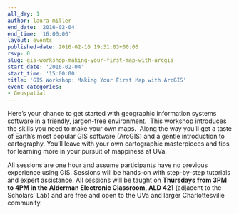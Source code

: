 ```yaml
---
all_day: 1
author: laura-miller
end_date: '2016-02-04'
end_time: '16:00:00'
layout: events
published-date: 2016-02-16 19:31:03+00:00
rsvp: 0
slug: gis-workshop-making-your-first-map-with-arcgis
start_date: '2016-02-04'
start_time: '15:00:00'
title: 'GIS Workshop: Making Your First Map with ArcGIS'
event-categories:
- Geospatial
---
```


Here’s your chance to get started with geographic information systems software in a friendly, jargon-free environment.  This workshop introduces the skills you need to make your own maps.  Along the way you’ll get a taste of Earth’s most popular GIS software (ArcGIS) and a gentle introduction to cartography. You’ll leave with your own cartographic masterpieces and tips for learning more in your pursuit of mappiness at UVa.

All sessions are one hour and assume participants have no previous experience using GIS. Sessions will be hands-on with step-by-step tutorials and expert assistance. All sessions will be taught on **Thursdays from 3PM to 4PM in the Alderman Electronic Classroom, ALD 421** (adjacent to the Scholars’ Lab) and are free and open to the UVa and larger Charlottesville community.
